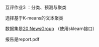 互评作业3 ：分类、预测与聚类

选择基于K-means的文本聚类

数据集是[20 NewsGroup](http://qwone.com/~jason/20Newsgroups/) （使用sklearn接口）

报告是report.pdf